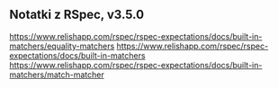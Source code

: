 ## Notatki z RSpec, v3.5.0

https://www.relishapp.com/rspec/rspec-expectations/docs/built-in-matchers/equality-matchers
https://www.relishapp.com/rspec/rspec-expectations/docs/built-in-matchers
https://www.relishapp.com/rspec/rspec-expectations/docs/built-in-matchers/match-matcher
